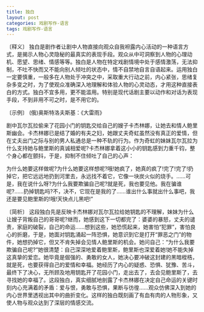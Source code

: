 ```yaml
---
title: 独白
layout: post
categories: 戏剧写作-语言
tags: 戏剧写作-语言
---
```


〔释义〕 独白是剧作者让剧中人物直接向观众自我袒露内心活动的一种语言方式，是揭示人物心灵隐秘的最真实的表现手段。观众从中可洞察到人物的心理动机、愿望、思绪、情感等等。独白是人物在特定戏剧情境中处于感情激荡，无法抑制，不吐不快而又不能向别人倾吐的状态中，情不自禁地自言自语起来。运用独白一定要慎重，一般多在人物处于冲突之中，采取重大行动之前，内心紧张，思绪复杂多变之时，为了使观众准确深入地理解和体验人物的心灵动态，才用这种直接表白的方式。独白不宜多用，更不能滥用。特别是现代话剧主要以动作和对话为表现手段，不到非用不可之时，是不用它的。

〔示例〕 (俄)奥斯特洛夫斯基：《大雷雨》

剧中瓦尔瓦拉偷来了花园小门的钥匙交给自己的嫂子卡杰林娜，让她去和情人鲍里斯幽会。卡杰林娜已是结了婚的有夫之妇，她跟丈夫奇虹虽然没有真正的爱情，但在丈夫出门之际与别的男人私通总是一种不轨的行为。作为奇虹的妹妹瓦尔瓦拉为什么支持她与鲍里斯的真诚相爱呢?卡杰林娜拿着这小小的钥匙感到力重千钧，整个身心都在颤抖，于是，抑制不住倾吐了自己的心声：

为什么她要这样做呢?为什么她要这样想呢?哦!她疯了，她真的疯了!完了!完了!扔掉它，把它远远地扔到河里去，永远找不着它，它像一块炭火似的烧手。……可是，我在说什么呀?为什么我要欺骗自己呢?就是死，我也要见他。我在骗谁呢?……扔掉钥匙吗?不，决不，它现在是我的了……谁出什么事就出什么事吧，我还是要见鲍里斯的!哦!天快点儿黑吧!”

〔简析〕 这段独白先是反映卡杰林娜对瓦尔瓦拉给她钥匙的不理解，妹妹为什么让嫂子背叛自己的哥哥呢?继而，她感到这下一切都完了：婆婆的暴怒，丈夫的谴责，家庭的破裂，自己的命运……想到这些，她恐慌起来，她害怕“犯罪”，害怕良心的折磨，于是，她面对钥匙涌起一阵恐惧，她意识到它是打开“罪恶之门”的物件，她想扔掉它，但又不肯失掉会见情人鲍里斯的机会。她问自己：“为什么我要欺骗自己呢?”她很清楚：自己深深地爱着鲍里斯，鲍里斯也深爱着她!她不能失掉这真挚的爱恋。她毕竟是倔强的、勇敢的女人，她决心要冲破这封建的黑暗桎梏，就是死，也要获得自己的爱情和幸福。她经历了内心的疑惑、恐惧、犹豫、苦斗，最终下了决心，无所顾及地用钥匙开了花园小门，走出去了，去会见鲍里斯了，去寻找她的幸福了。这段独白，真实细腻地剖露了卡杰林娜在决定自己命运的关键时刻内心充满着的矛盾：爱与恨，勇敢与恐惧，果断与彷徨……观众仿佛深入到她的内心世界里透视出其中的曲折变化。这样的独白既刻画了有血有肉的人物形象，又使人物与观众达到了深层的情感交流。 